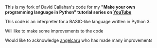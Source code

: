 This is my fork of David Callahan's code for my **"Make your own programming language in Python" tutorial series on [YouTube](https://www.youtube.com/playlist?list=PLZQftyCk7_SdoVexSmwy_tBgs7P0b97yD)**

This code is an interpreter for a BASIC-like language written in Python 3.

Will like to make some improvements to the code

Would like to acknowledge [angelcaru](https://github.com/angelcaru/myopl-plus-plus) who has made many improvements
